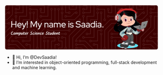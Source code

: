 ![github-header-image.png](https://github.com/DevSaadia/DevSaadia/blob/main/github-header-image.png)



- 👋 Hi, I’m @DevSaadia!
- 👀 I’m interested in object-oriented programming, full-stack development and machine learning.
<!---- 🌱 I’m currently learning ...
- 💞️ I’m looking to collaborate on ...
- 📫 How to reach me ... --->

<!---
DevSaadia/DevSaadia is a ✨ special ✨ repository because its `README.md` (this file) appears on your GitHub profile.
You can ![github-header-image](https://user-images.githubusercontent.com/75495771/204587484-e613b2c3-441e-408a-90a3-fc257c8c089f.png)
click the Preview link to take a look at your changes.
--->

